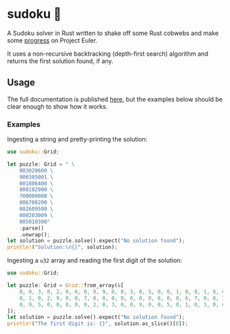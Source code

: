 # sudoku 🔢

A Sudoku solver in Rust written to shake off some Rust cobwebs and make some [progress](https://projecteuler.net/profile/kesyog.png)
on Project Euler.

It uses a non-recursive backtracking (depth-first search) algorithm and returns the first solution
found, if any.

## Usage

The full documentation is published [here](https://kesyog.github.io/sudoku), but the examples below
should be clear enough to show how it works.

### Examples

Ingesting a string and pretty-printing the solution:

```rust
use sudoku::Grid;

let puzzle: Grid = " \
    003020600 \
    900305001 \
    001806400 \
    008102900 \
    700000008 \
    006708200 \
    002609500 \
    800203009 \
    005010300"
    .parse()
    .unwrap();
let solution = puzzle.solve().expect("No solution found");
println!("Solution:\n{}", solution);
```

Ingesting a `u32` array and reading the first digit of the solution:

```rust
use sudoku::Grid;

let puzzle: Grid = Grid::from_array(&[
    0, 0, 3, 0, 2, 0, 6, 0, 0, 9, 0, 0, 3, 0, 5, 0, 0, 1, 0, 0, 1, 8, 0, 6, 4, 0, 0, 0, 0,
    8, 1, 0, 2, 9, 0, 0, 7, 0, 0, 0, 0, 0, 0, 0, 8, 0, 0, 6, 7, 0, 8, 2, 0, 0, 0, 0, 2, 6,
    0, 9, 5, 0, 0, 8, 0, 0, 2, 0, 3, 0, 0, 9, 0, 0, 5, 0, 1, 0, 3, 0, 0,
]);
let solution = puzzle.solve().expect("No solution found");
println!("The first digit is: {}", solution.as_slice()[0]);
```
